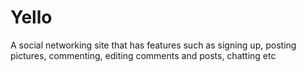 # Yello
A social networking site that has features such as signing up, posting pictures, commenting, editing comments and posts, chatting etc
